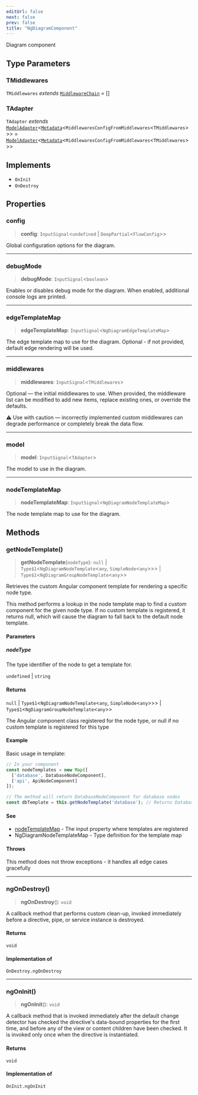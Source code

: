 ```yaml
---
editUrl: false
next: false
prev: false
title: "NgDiagramComponent"
---
```


Diagram component

## Type Parameters

### TMiddlewares

`TMiddlewares` *extends* [`MiddlewareChain`](/api/other/middlewarechain/) = \[\]

### TAdapter

`TAdapter` *extends* [`ModelAdapter`](/api/other/modeladapter/)\<[`Metadata`](/api/other/metadata/)\<`MiddlewaresConfigFromMiddlewares`\<`TMiddlewares`\>\>\> = [`ModelAdapter`](/api/other/modeladapter/)\<[`Metadata`](/api/other/metadata/)\<`MiddlewaresConfigFromMiddlewares`\<`TMiddlewares`\>\>\>

## Implements

- `OnInit`
- `OnDestroy`

## Properties

### config

> **config**: `InputSignal`\<`undefined` \| `DeepPartial`\<`FlowConfig`\>\>

Global configuration options for the diagram.

***

### debugMode

> **debugMode**: `InputSignal`\<`boolean`\>

Enables or disables debug mode for the diagram.
When enabled, additional console logs are printed.

***

### edgeTemplateMap

> **edgeTemplateMap**: `InputSignal`\<`NgDiagramEdgeTemplateMap`\>

The edge template map to use for the diagram.
Optional - if not provided, default edge rendering will be used.

***

### middlewares

> **middlewares**: `InputSignal`\<`TMiddlewares`\>

Optional — the initial middlewares to use.
When provided, the middleware list can be modified to add new items,
replace existing ones, or override the defaults.

⚠️ Use with caution — incorrectly implemented custom middlewares
can degrade performance or completely break the data flow.

***

### model

> **model**: `InputSignal`\<`TAdapter`\>

The model to use in the diagram.

***

### nodeTemplateMap

> **nodeTemplateMap**: `InputSignal`\<`NgDiagramNodeTemplateMap`\>

The node template map to use for the diagram.

## Methods

### getNodeTemplate()

> **getNodeTemplate**(`nodeType`): `null` \| `Type$1`\<`NgDiagramNodeTemplate`\<`any`, `SimpleNode`\<`any`\>\>\> \| `Type$1`\<`NgDiagramGroupNodeTemplate`\<`any`\>\>

Retrieves the custom Angular component template for rendering a specific node type.

This method performs a lookup in the node template map to find a custom component
for the given node type. If no custom template is registered, it returns null,
which will cause the diagram to fall back to the default node template.

#### Parameters

##### nodeType

The type identifier of the node to get a template for.

`undefined` | `string`

#### Returns

`null` \| `Type$1`\<`NgDiagramNodeTemplate`\<`any`, `SimpleNode`\<`any`\>\>\> \| `Type$1`\<`NgDiagramGroupNodeTemplate`\<`any`\>\>

The Angular component class registered for the node type, or
null if no custom template is registered for this type

#### Example

Basic usage in template:
```typescript
// In your component
const nodeTemplates = new Map([
  ['database', DatabaseNodeComponent],
  ['api', ApiNodeComponent]
]);

// The method will return DatabaseNodeComponent for database nodes
const dbTemplate = this.getNodeTemplate('database'); // Returns DatabaseNodeComponent
```

#### See

 - [nodeTemplateMap](/api/components/ngdiagramcomponent/#nodetemplatemap) - The input property where templates are registered
 - NgDiagramNodeTemplateMap - Type definition for the template map

#### Throws

This method does not throw exceptions - it handles all edge cases gracefully

***

### ngOnDestroy()

> **ngOnDestroy**(): `void`

A callback method that performs custom clean-up, invoked immediately
before a directive, pipe, or service instance is destroyed.

#### Returns

`void`

#### Implementation of

`OnDestroy.ngOnDestroy`

***

### ngOnInit()

> **ngOnInit**(): `void`

A callback method that is invoked immediately after the
default change detector has checked the directive's
data-bound properties for the first time,
and before any of the view or content children have been checked.
It is invoked only once when the directive is instantiated.

#### Returns

`void`

#### Implementation of

`OnInit.ngOnInit`
